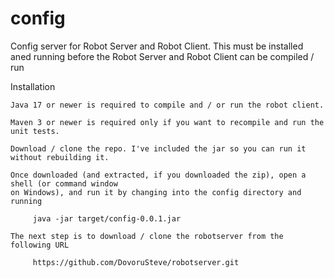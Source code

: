 # config

Config server for Robot Server and Robot Client.
This must be installed aned running before the Robot Server and Robot Client can be compiled / run

Installation
 
	Java 17 or newer is required to compile and / or run the robot client.

	Maven 3 or newer is required only if you want to recompile and run the unit tests.

	Download / clone the repo. I've included the jar so you can run it without rebuilding it.

	Once downloaded (and extracted, if you downloaded the zip), open a shell (or command window
	on Windows), and run it by changing into the config directory and running 

	     java -jar target/config-0.0.1.jar

	The next step is to download / clone the robotserver from the following URL

	     https://github.com/DovoruSteve/robotserver.git